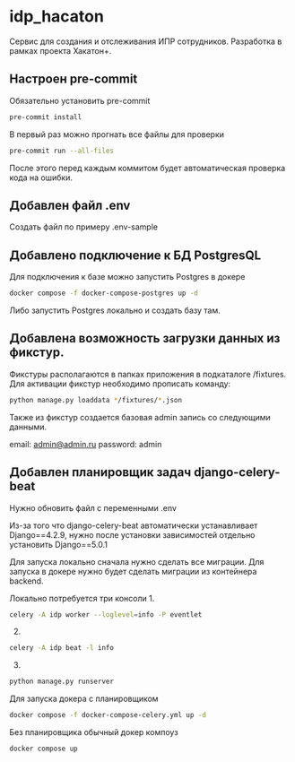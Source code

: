 # idp_hacaton
Сервис для создания и отслеживания ИПР сотрудников. Разработка в рамках проекта Хакатон+.

## Настроен pre-commit
Обязательно установить pre-commit
```bash
pre-commit install
```

В первый раз можно прогнать все файлы для проверки
```bash
pre-commit run --all-files
```
После этого перед каждым коммитом будет автоматическая проверка кода на ошибки.

## Добавлен файл .env
Создать файл по примеру .env-sample

## Добавлено подключение к БД PostgresQL
Для подключения к базе можно запустить Postgres в докере
```bash
docker compose -f docker-compose-postgres up -d
```

Либо запустить Postgres локально и создать базу там.


## Добавлена возможность загрузки данных из фикстур.

Фикстуры располагаются в папках приложения в подкаталоге /fixtures.
Для активации фикстур необходимо прописать команду:
```bash
python manage.py loaddata */fixtures/*.json
```

Также из фикстур создается базовая admin запись со следующими данными.

email: admin@admin.ru
password: admin


## Добавлен планировщик задач django-celery-beat

Нужно обновить файл с переменными .env

Из-за того что django-celery-beat автоматически устанавливает Django==4.2.9, нужно после установки зависимостей отдельно установить Django==5.0.1

Для запуска локально сначала нужно сделать все миграции.
Для запуска в докере нужно будет сделать миграции из контейнера backend.

Локально потребуется три консоли
1.
```bash
celery -A idp worker --loglevel=info -P eventlet
```
2.
```bash
celery -A idp beat -l info
```
3.
```bash
python manage.py runserver
```

Для запуска докера с планировщиком

```bash
docker compose -f docker-compose-celery.yml up -d
```

Без планировщика обычный докер компоуз
```bash
docker compose up
```
